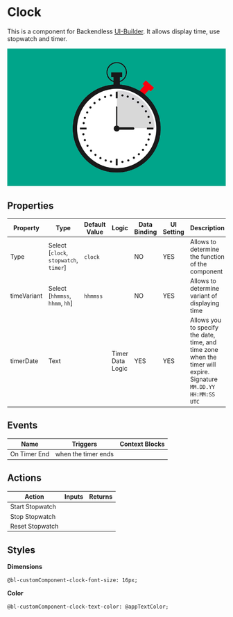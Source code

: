 # Clock

This is a component for Backendless [UI-Builder](https://backendless.com/developers/#ui-builder). It allows display time, use stopwatch and timer.

<p align="center">
  <img src="./thumbnail.png" alt="main thumbnail" width="780"/>
</p>

## Properties

| Property    | Type                                   | Default Value | Logic            | Data Binding | UI Setting | Description                                                                                                       |
|-------------|----------------------------------------|---------------|------------------|--------------|------------|-------------------------------------------------------------------------------------------------------------------|
| Type        | Select [`clock`, `stopwatch`, `timer`] | `clock`       |                  | NO           | YES        | Allows to determine the function of the component                                                                 |
| timeVariant | Select [`hhmmss`, `hhmm`, `hh`]        | `hhmmss`      |                  | NO           | YES        | Allows to determine variant of displaying time                                                                    |
| timerDate   | Text                                   |               | Timer Data Logic | YES          | YES        | Allows you to specify the date, time, and time zone when the timer will expire. Signature `MM.DD.YY HH:MM:SS UTC` |

## Events

| Name         | Triggers            | Context Blocks |
|--------------|---------------------|----------------|
| On Timer End | when the timer ends |                |

## Actions

| Action          | Inputs | Returns |
|-----------------|--------|---------|
| Start Stopwatch |        |         |
| Stop Stopwatch  |        |         |
| Reset Stopwatch |        |         |

## Styles

**Dimensions**
```
@bl-customComponent-clock-font-size: 16px;
```
**Color**
```
@bl-customComponent-clock-text-color: @appTextColor;
```
